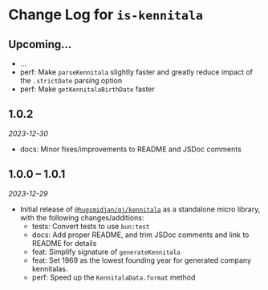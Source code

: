 # Change Log for `is-kennitala`

## Upcoming...

- ... <!-- Add new lines here. -->
- perf: Make `parseKennitala` slightly faster and greatly reduce impact of the
  `.strictDate` parsing option
- perf: Make `getKennitalaBirthDate` faster

## 1.0.2

_2023-12-30_

- docs: Minor fixes/improvements to README and JSDoc comments

## 1.0.0 – 1.0.1

_2023-12-29_

- Initial release of
  [`@hugsmidjan/qj/kennitala`](https://github.com/hugsmidjan/qj/blob/ff4ed876/src/utils/kennitala.ts)
  as a standalone micro library, with the following changes/additions:
  - tests: Convert tests to use `bun:test`
  - docs: Add proper README, and trim JSDoc comments and link to README for
    details
  - feat: Simplify signature of `generateKennitala`
  - feat: Set 1969 as the lowest founding year for generated company
    kennitalas.
  - perf: Speed up the `KennitalaData.format` method

